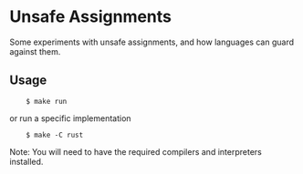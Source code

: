 # Unsafe Assignments

Some experiments with unsafe assignments, and how languages can guard against them.

## Usage

```
    $ make run
```

or run a specific implementation

```
    $ make -C rust
```

Note: You will need to have the required compilers and interpreters installed.


